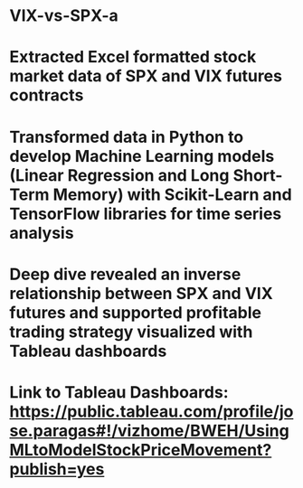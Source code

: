# VIX-vs-SPX-a
# Extracted Excel formatted stock market data of SPX and VIX futures contracts
# Transformed data in Python to develop Machine Learning models (Linear Regression and Long Short-Term Memory) with Scikit-Learn and TensorFlow libraries for time series analysis
# Deep dive revealed an inverse relationship between SPX and VIX futures and supported profitable trading strategy visualized with Tableau dashboards
# Link to Tableau Dashboards: https://public.tableau.com/profile/jose.paragas#!/vizhome/BWEH/UsingMLtoModelStockPriceMovement?publish=yes